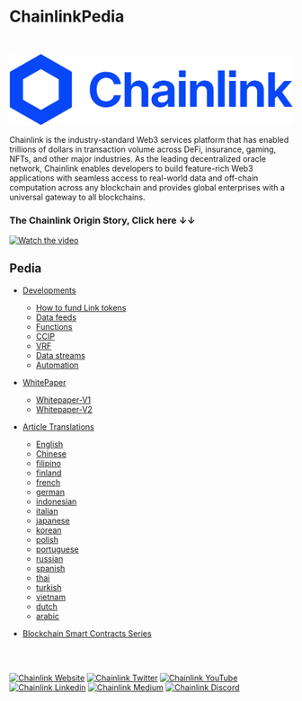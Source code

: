 # ChainlinkPedia

<br>

![Chainlink logo](media/6656037210b1691e305622e4_logo.svg)

Chainlink is the industry-standard Web3 services platform that has enabled trillions of dollars in transaction volume across DeFi, insurance, gaming, NFTs, and other major industries. As the leading decentralized oracle network, Chainlink enables developers to build feature-rich Web3 applications with seamless access to real-world data and off-chain computation across any blockchain and provides global enterprises with a universal gateway to all blockchains.
<br>

### The Chainlink Origin Story, Click here &#8595;&darr;

[![Watch the video](https://img.youtube.com/vi/Uh9zZ4__abk/maxresdefault.jpg)](https://www.youtube.com/watch?v=Uh9zZ4__abk)

## Pedia

- [Developments](https://github.com/YourGuyD3v/ChainlinkPedia/tree/main/developments)

  - [How to fund Link tokens](https://github.com/YourGuyD3v/ChainlinkPedia/tree/main/developments/how-to-fund-link-tokens)
  - [Data feeds](https://github.com/YourGuyD3v/ChainlinkPedia/tree/main/developments/src/datafeeds)
  - [Functions](https://github.com/YourGuyD3v/ChainlinkPedia/tree/main/developments/src/functions)
  - [CCIP](https://github.com/YourGuyD3v/ChainlinkPedia/tree/main/developments/src/VRF)
  - [VRF](https://github.com/YourGuyD3v/ChainlinkPedia/tree/main/developments/src/vrf)
  - [Data streams](https://github.com/YourGuyD3v/ChainlinkPedia/tree/main/developments/src/datastreams)
  - [Automation](https://github.com/YourGuyD3v/ChainlinkPedia/tree/main/developments/src/automation)

- [WhitePaper](https://github.com/YourGuyD3v/ChainlinkPedia/tree/main/whitepaper)

  - [Whitepaper-V1](https://github.com/YourGuyD3v/ChainlinkPedia/blob/main/whitepaper/whitepaper-v1.pdf)
  - [Whitepaper-V2](https://github.com/YourGuyD3v/ChainlinkPedia/blob/main/whitepaper/whitepaper-v2.pdf)

- [Article Translations](https://github.com/YourGuyD3v/ChainlinkPedia/tree/main/translations)

  - [English](https://github.com/YourGuyD3v/ChainlinkPedia/blob/main/translations/english_articles.md)
  - [Chinese](https://github.com/YourGuyD3v/ChainlinkPedia/blob/main/translations/chinese_articles.md)
  - [filipino](https://github.com/YourGuyD3v/ChainlinkPedia/blob/main/translations/filipino_articles.md)
  - [finland](https://github.com/YourGuyD3v/ChainlinkPedia/blob/main/translations/finland_articles.md)
  - [french](https://github.com/YourGuyD3v/ChainlinkPedia/blob/main/translations/french_articles.md)
  - [german](https://github.com/YourGuyD3v/ChainlinkPedia/blob/main/translations/german_articles.md)
  - [indonesian](https://github.com/YourGuyD3v/ChainlinkPedia/blob/main/translations/indonesian_articles.md)
  - [italian](https://github.com/YourGuyD3v/ChainlinkPedia/blob/main/translations/italian_articles.md)
  - [japanese](https://github.com/YourGuyD3v/ChainlinkPedia/blob/main/translations/japanese_articles.md)
  - [korean](https://github.com/YourGuyD3v/ChainlinkPedia/blob/main/translations/korean_articles.md)
  - [polish](https://github.com/YourGuyD3v/ChainlinkPedia/blob/main/translations/polish_articles.md)
  - [portuguese](https://github.com/YourGuyD3v/ChainlinkPedia/blob/main/translations/portuguese_articles.md)
  - [russian](https://github.com/YourGuyD3v/ChainlinkPedia/blob/main/translations/russian_articles.md)
  - [spanish](https://github.com/YourGuyD3v/ChainlinkPedia/blob/main/translations/spanish_articles.md)
  - [thai](https://github.com/YourGuyD3v/ChainlinkPedia/blob/main/translations/thai_articles.md)
  - [turkish](https://github.com/YourGuyD3v/ChainlinkPedia/blob/main/translations/turkish_articles.md)
  - [vietnam](https://github.com/YourGuyD3v/ChainlinkPedia/blob/main/translations/vietnam_articles.md)
  - [dutch](https://github.com/YourGuyD3v/ChainlinkPedia/blob/main/translations/dutch_articles.md)
  - [arabic](https://github.com/YourGuyD3v/ChainlinkPedia/blob/main/translations/arabic_articles.md)

- [Blockchain Smart Contracts Series](https://github.com/YourGuyD3v/ChainlinkPedia/tree/main/blockchain-smart-contracts-series)

<br>
<br>

[![Chainlink Website](https://img.shields.io/badge/Chainlink-375BD2?style=for-the-badge&logo=chainlink&logoColor=white)](https://chainlinklabs.com/)
[![Chainlink Twitter](https://img.shields.io/badge/Twitter-1DA1F2?style=for-the-badge&logo=twitter&logoColor=white)](https://twitter.com/chainlinklabs)
[![Chainlink YouTube](https://img.shields.io/badge/YouTube-FF0000?style=for-the-badge&logo=youtube&logoColor=white)](https://www.youtube.com/@chainlink)
[![Chainlink Linkedin](https://img.shields.io/badge/LinkedIn-0077B5?style=for-the-badge&logo=linkedin&logoColor=white)](https://www.linkedin.com/company/chainlink-labs/about/)
[![Chainlink Medium](https://img.shields.io/badge/Medium-000000?style=for-the-badge&logo=medium&logoColor=white)](https://medium.com/chainlink)
[![Chainlink Discord](https://img.shields.io/badge/Discord-7289DA?style=for-the-badge&logo=discord&logoColor=white)](https://discord.com/invite/VbgjQWzan5)
